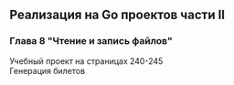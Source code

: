 ## Реализация на Go проектов части II
### Глава 8 "Чтение и запись файлов"
Учебный проект на страницах 240-245  
Генерация билетов